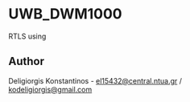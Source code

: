 # UWB_DWM1000 
RTLS using 

## Author 
Deligiorgis Konstantinos - el15432@central.ntua.gr / kodeligiorgis@gmail.com
